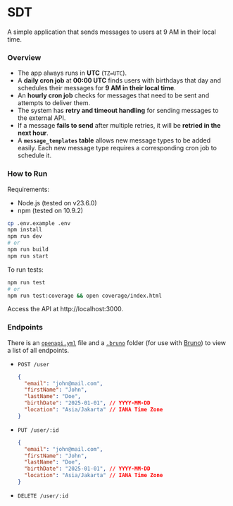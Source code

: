 # SDT

A simple application that sends messages to users at 9 AM in their local time.

### Overview

- The app always runs in **UTC** (`TZ=UTC`).
- A **daily cron job** at **00:00 UTC** finds users with birthdays that day and schedules their messages for **9 AM in their local time**.
- An **hourly cron job** checks for messages that need to be sent and attempts to deliver them.
- The system has **retry and timeout handling** for sending messages to the external API.
- If a message **fails to send** after multiple retries, it will be **retried in the next hour**.
- A **`message_templates` table** allows new message types to be added easily. Each new message type requires a corresponding cron job to schedule it.

### How to Run

Requirements:

- Node.js (tested on v23.6.0)
- npm (tested on 10.9.2)

```sh
cp .env.example .env
npm install
npm run dev
# or
npm run build
npm run start
```

To run tests:

```sh
npm run test
# or
npm run test:coverage && open coverage/index.html
```

Access the API at http://localhost:3000.

### Endpoints

There is an [`openapi.yml`](/openapi.yml) file and a [`.bruno`](/.bruno) folder (for use with [Bruno](https://www.usebruno.com/)) to view a list of all endpoints.

- `POST /user`

  ```json
  {
    "email": "john@mail.com",
    "firstName": "John",
    "lastName": "Doe",
    "birthDate": "2025-01-01", // YYYY-MM-DD
    "location": "Asia/Jakarta" // IANA Time Zone
  }
  ```

- `PUT /user/:id`

  ```json
  {
    "email": "john@mail.com",
    "firstName": "John",
    "lastName": "Doe",
    "birthDate": "2025-01-01", // YYYY-MM-DD
    "location": "Asia/Jakarta" // IANA Time Zone
  }
  ```

- `DELETE /user/:id`
